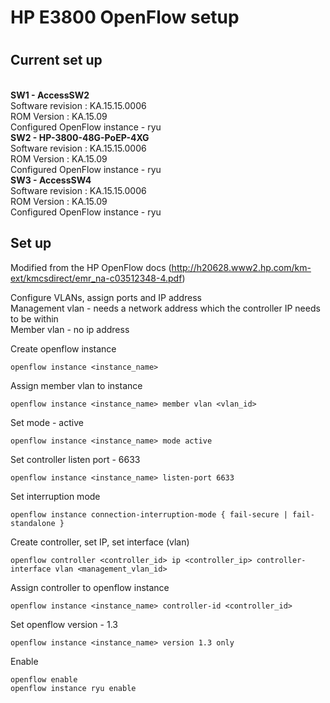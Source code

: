 <h1>HP E3800 OpenFlow setup<h1>

<h2> Current set up </h2>

<b><br>SW1 - AccessSW2</b>
<br>Software revision  : KA.15.15.0006
<br>ROM Version        : KA.15.09 
<br>Configured OpenFlow instance - ryu
<b><br>SW2 - HP-3800-48G-PoEP-4XG</b>
<br>Software revision  : KA.15.15.0006 
<br>ROM Version        : KA.15.09
<br>Configured OpenFlow instance - ryu
<b><br>SW3 - AccessSW4</b> 
<br>Software revision  : KA.15.15.0006
<br>ROM Version        : KA.15.09 
<br>Configured OpenFlow instance - ryu

<h2> Set up </h2>

Modified from the HP OpenFlow docs (http://h20628.www2.hp.com/km-ext/kmcsdirect/emr_na-c03512348-4.pdf)

Configure VLANs, assign ports and IP address
<br>Management vlan - needs a network address which the controller IP needs to be within
<br>Member vlan - no ip address

Create openflow instance

`openflow instance <instance_name>`

Assign member vlan to instance

`openflow instance <instance_name> member vlan <vlan_id>`

Set mode - active

`openflow instance <instance_name> mode active`

Set controller listen port - 6633

`openflow instance <instance_name> listen-port 6633`

Set interruption mode 

`openflow instance connection-interruption-mode { fail-secure | fail-standalone }`

Create controller, set IP, set interface (vlan)

`openflow controller <controller_id> ip <controller_ip> controller-interface vlan <management_vlan_id>`

Assign controller to openflow instance

`openflow instance <instance_name> controller-id <controller_id>`

Set openflow version - 1.3

`openflow instance <instance_name> version 1.3 only`

Enable

```
openflow enable
openflow instance ryu enable
```



